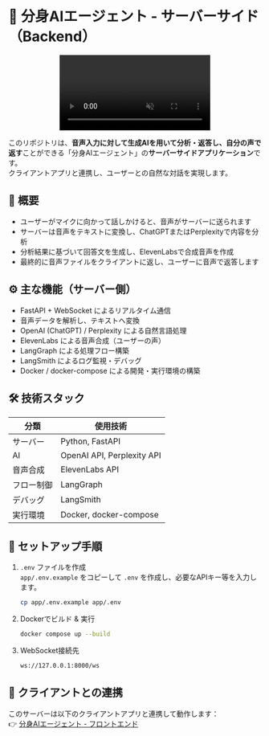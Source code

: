 # 🧠 分身AIエージェント - サーバーサイド（Backend）

<div style="display: flex; justify-content: center;">
    <video controls src="https://youtu.be/SpQfy-eprmg" muted="true"></video>
</div>

このリポジトリは、**音声入力に対して生成AIを用いて分析・返答し、自分の声で返す**ことができる「分身AIエージェント」の**サーバーサイドアプリケーション**です。  
クライアントアプリと連携し、ユーザーとの自然な対話を実現します。


## 📌 概要

- ユーザーがマイクに向かって話しかけると、音声がサーバーに送られます  
- サーバーは音声をテキストに変換し、ChatGPTまたはPerplexityで内容を分析  
- 分析結果に基づいて回答文を生成し、ElevenLabsで合成音声を作成  
- 最終的に音声ファイルをクライアントに返し、ユーザーに音声で返答します  


## ⚙️ 主な機能（サーバー側）

- FastAPI + WebSocket によるリアルタイム通信
- 音声データを解析し、テキストへ変換
- OpenAI (ChatGPT) / Perplexity による自然言語処理
- ElevenLabs による音声合成（ユーザーの声）
- LangGraph による処理フロー構築
- LangSmith によるログ監視・デバッグ
- Docker / docker-compose による開発・実行環境の構築


## 🛠️ 技術スタック

| 分類       | 使用技術                    |
|------------|-----------------------------|
| サーバー   | Python, FastAPI             |
| AI         | OpenAI API, Perplexity API  |
| 音声合成   | ElevenLabs API              |
| フロー制御 | LangGraph                   |
| デバッグ   | LangSmith                   |
| 実行環境   | Docker, docker-compose      |


## 🚀 セットアップ手順

1. `.env` ファイルを作成  
   `app/.env.example` をコピーして `.env` を作成し、必要なAPIキー等を入力します。

   ```bash
   cp app/.env.example app/.env
   ```

2. Dockerでビルド & 実行

   ```bash
   docker compose up --build
   ```

3. WebSocket接続先  

   ```bash
   ws://127.0.0.1:8000/ws
   ```


## 🔗 クライアントとの連携

このサーバーは以下のクライアントアプリと連携して動作します：  
👉 [分身AIエージェント - フロントエンド](https://github.com/ShinjoSato/ai-agent-server)
